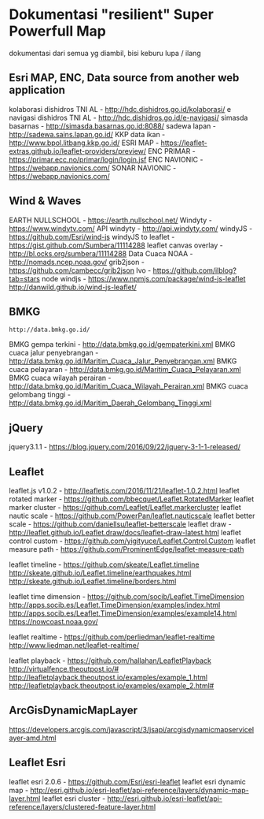 # Dokumentasi "resilient" Super Powerfull Map
dokumentasi dari semua yg diambil, bisi keburu lupa / ilang

## Esri MAP, ENC, Data source from another web application
kolaborasi dishidros TNI AL - http://hdc.dishidros.go.id/kolaborasi/
e navigasi dishidros TNI AL - http://hdc.dishidros.go.id/e-navigasi/
simasda basarnas - http://simasda.basarnas.go.id:8088/
sadewa lapan - http://sadewa.sains.lapan.go.id/
KKP data ikan - http://www.bpol.litbang.kkp.go.id/
ESRI MAP - https://leaflet-extras.github.io/leaflet-providers/preview/
ENC PRIMAR - https://primar.ecc.no/primar/login/login.jsf
ENC NAVIONIC - https://webapp.navionics.com/
SONAR NAVIONIC - https://webapp.navionics.com/

## Wind & Waves
EARTH NULLSCHOOL - https://earth.nullschool.net/
Windyty - https://www.windytv.com/
API windyty - http://api.windyty.com/
windyJS - https://github.com/Esri/wind-js
windyJS to leaflet - https://gist.github.com/Sumbera/11114288
leaflet canvas overlay - http://bl.ocks.org/sumbera/11114288
Data Cuaca NOAA - http://nomads.ncep.noaa.gov/
grib2json - https://github.com/cambecc/grib2json
Ivo - https://github.com/ilblog?tab=stars
node windjs - https://www.npmjs.com/package/wind-js-leaflet
http://danwild.github.io/wind-js-leaflet/

## BMKG
	http://data.bmkg.go.id/
BMKG gempa terkini - http://data.bmkg.go.id/gempaterkini.xml
BMKG cuaca jalur penyebrangan - http://data.bmkg.go.id/Maritim_Cuaca_Jalur_Penyebrangan.xml
BMKG cuaca pelayaran - http://data.bmkg.go.id/Maritim_Cuaca_Pelayaran.xml
BMKG cuaca wilayah perairan - http://data.bmkg.go.id/Maritim_Cuaca_Wilayah_Perairan.xml
BMKG cuaca gelombang tinggi - http://data.bmkg.go.id/Maritim_Daerah_Gelombang_Tinggi.xml

## jQuery
jquery3.1.1 - https://blog.jquery.com/2016/09/22/jquery-3-1-1-released/

## Leaflet
leaflet.js v1.0.2 - http://leafletjs.com/2016/11/21/leaflet-1.0.2.html
leaflet rotated marker - https://github.com/bbecquet/Leaflet.RotatedMarker
leaflet marker cluster - https://github.com/Leaflet/Leaflet.markercluster
leaflet nautic scale - https://github.com/PowerPan/leaflet.nauticscale
leaflet better scale - https://github.com/daniellsu/leaflet-betterscale
leaflet draw - http://leaflet.github.io/Leaflet.draw/docs/leaflet-draw-latest.html
leaflet control custom - https://github.com/yigityuce/Leaflet.Control.Custom
leaflet measure path - https://github.com/ProminentEdge/leaflet-measure-path

leaflet timeline - https://github.com/skeate/Leaflet.timeline
http://skeate.github.io/Leaflet.timeline/earthquakes.html
http://skeate.github.io/Leaflet.timeline/borders.html

leaflet time dimension - https://github.com/socib/Leaflet.TimeDimension
http://apps.socib.es/Leaflet.TimeDimension/examples/index.html
http://apps.socib.es/Leaflet.TimeDimension/examples/example14.html
https://nowcoast.noaa.gov/

leaflet realtime - https://github.com/perliedman/leaflet-realtime 
http://www.liedman.net/leaflet-realtime/

leaflet playback - https://github.com/hallahan/LeafletPlayback
http://virtualfence.theoutpost.io/#
http://leafletplayback.theoutpost.io/examples/example_1.html
http://leafletplayback.theoutpost.io/examples/example_2.html#

## ArcGisDynamicMapLayer
https://developers.arcgis.com/javascript/3/jsapi/arcgisdynamicmapservicelayer-amd.html

## Leaflet Esri
leaflet esri 2.0.6 - https://github.com/Esri/esri-leaflet
leaflet esri dynamic map - http://esri.github.io/esri-leaflet/api-reference/layers/dynamic-map-layer.html
leaflet esri cluster - http://esri.github.io/esri-leaflet/api-reference/layers/clustered-feature-layer.html

